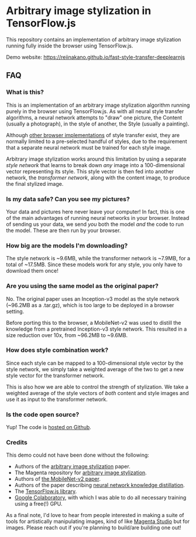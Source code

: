 # Arbitrary image stylization in TensorFlow.js

This repository contains an implementation of arbitrary image stylization running fully
inside the browser using TensorFlow.js.

Demo website: https://reiinakano.github.io/fast-style-transfer-deeplearnjs

## FAQ

### What is this?

This is an implementation of an arbitrary image stylization algorithm
running purely in the browser using TensorFlow.js. As with all neural 
style transfer algorithms, a neural network attempts to "draw" one 
picture, the Content (usually a photograph), in the style of another, 
the Style (usually a painting). 

Although [other browser implementations](https://github.com/reiinakano/fast-style-transfer-deeplearnjs)
of style transfer exist,
they are normally limited to a pre-selected handful of styles, due to
the requirement that a separate neural network must be trained for each
style image.

Arbitrary image stylization works around this limitation by using a
separate *style network* that learns to break down *any* image into 
a 100-dimensional vector representing its style. This style vector is 
then fed into another network, the *transformer network*, along
with the content image, to produce the final stylized image.

### Is my data safe? Can you see my pictures?

Your data and pictures here never leave your computer! In fact,
this is one of the main advantages of running neural networks 
in your browser. Instead of sending us your data, we send *you* 
both the model *and* the code to run the model. These are then 
run by your browser.

### How big are the models I'm downloading?

The style network is ~9.6MB, while the transformer network is ~7.9MB,
for a total of ~17.5MB. Since these models work for any style, you only 
have to download them once!

### Are you using the same model as the original paper?

No. The original paper uses an Inception-v3 model 
as the style network (~96.2MB as a .tar.gz), which is too 
large to be deployed in a browser setting.

Before porting this to the browser, a MobileNet-v2 was
used to distill the knowledge from a pretrained Inception-v3 
style network. This resulted in a size reduction over 10x,
from ~96.2MB to ~9.6MB.

### How does style combination work?

Since each style can be mapped to a 100-dimensional 
style vector by the style network,
we simply take a weighted average of the two to get
a new style vector for the transformer network.

This is also how we are able to control the strength
of stylization. We take a weighted average of the style 
vectors of *both* content and style images and use 
it as input to the transformer network.

### Is the code open source?

Yup! The code is [hosted on Github](https://github.com/reiinakano/arbitrary-image-stylization-tfjs).

### Credits

This demo could not have been done without the following:

* Authors of the [arbitrary image stylization](https://arxiv.org/abs/1705.06830) paper.
* The Magenta repository for [arbitrary image stylization](https://github.com/tensorflow/magenta/tree/master/magenta/models/arbitrary_image_stylization).
* Authors of [the MobileNet-v2 paper](https://arxiv.org/abs/1801.04381).
* Authors of the paper describing [neural network knowledge distillation](https://arxiv.org/abs/1503.02531).
* The [TensorFlow.js library](https://js.tensorflow.org).
* [Google Colaboratory](https://colab.research.google.com/), with which I was able 
to do all necessary training using a free(!) GPU.

As a final note, I'd love to hear from people interested 
in making a suite of tools for artistically manipulating images, kind of like 
[Magenta Studio](https://magenta.tensorflow.org/studio)
but for images. Please reach out if you're planning to build/are 
building one out!
